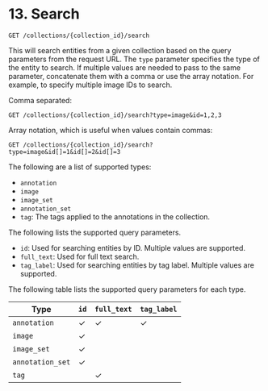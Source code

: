 # 13. Search

```
GET /collections/{collection_id}/search
```

This will search entities from a given collection based on the query parameters from the request URL. The `type`
parameter specifies the type of the entity to search. If multiple values are needed to pass to the same parameter,
concatenate them with a comma or use the array notation. For example, to specify multiple image IDs to search.

Comma separated:

```
GET /collections/{collection_id}/search?type=image&id=1,2,3
```

Array notation, which is useful when values contain commas:

```
GET /collections/{collection_id}/search?type=image&id[]=1&id[]=2&id[]=3
```

The following are a list of supported types:

- `annotation`
- `image`
- `image_set`
- `annotation_set`
- `tag`: The tags applied to the annotations in the collection.

The following lists the supported query parameters.

- `id`: Used for searching entities by ID. Multiple values are supported.
- `full_text`: Used for full text search.
- `tag_label`: Used for searching entities by tag label. Multiple values are supported.

The following table lists the supported query parameters for each type.

| Type               | `id` | `full_text` | `tag_label` |
|--------------------|------|-------------|-------------|
| `annotation`       | ✓    | ✓           | ✓           |
| `image`            | ✓    |             |             |
| `image_set`        | ✓    |             |             |
| `annotation_set`   | ✓    |             |             |
| `tag`              |      | ✓           |             |
